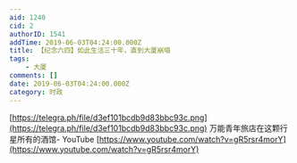 ```yaml
---
aid: 1240
cid: 2
authorID: 1541
addTime: 2019-06-03T04:24:00.000Z
title: 【纪念六四】如此生活三十年，直到大厦崩塌
tags:
    - 大厦
comments: []
date: 2019-06-03T04:24:00.000Z
category: 时政
---
```


[https://telegra.ph/file/d3ef101bcdb9d83bbc93c.png](https://telegra.ph/file/d3ef101bcdb9d83bbc93c.png) 万能青年旅店在这颗行星所有的酒馆- YouTube [https://www.youtube.com/watch?v=gR5rsr4morY](https://www.youtube.com/watch?v=gR5rsr4morY)
